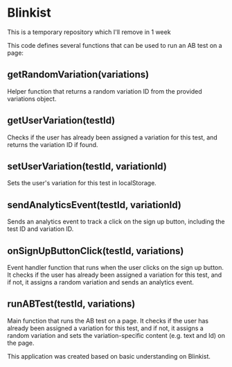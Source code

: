 # Blinkist

This is a temporary repository which I'll remove in 1 week

This code defines several functions that can be used to run an AB test on a page:

## getRandomVariation(variations)

Helper function that returns a random variation ID from the provided variations object.

## getUserVariation(testId)

Checks if the user has already been assigned a variation for this test, and returns the variation ID if found.

## setUserVariation(testId, variationId)

Sets the user's variation for this test in localStorage.

## sendAnalyticsEvent(testId, variationId)

Sends an analytics event to track a click on the sign up button, including the test ID and variation ID.

## onSignUpButtonClick(testId, variations)

Event handler function that runs when the user clicks on the sign up button. It checks if the user has already been assigned a variation for this test, and if not, it assigns a random variation and sends an analytics event.

## runABTest(testId, variations)

Main function that runs the AB test on a page. It checks if the user has already been assigned a variation for this test, and if not, it assigns a random variation and sets the variation-specific content (e.g. text and Id) on the page.

This application was created based on basic understanding on Blinkist.
